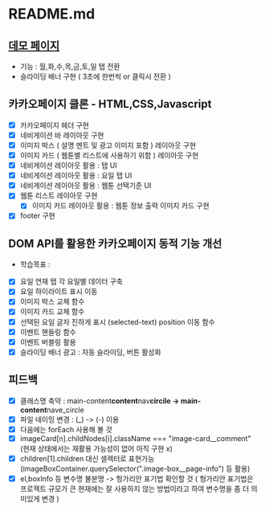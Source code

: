 # README.md

## [데모 페이지](https://youryu0212.github.io/clone-kakaopage/)

- 기능 : 월,화,수,목,금,토,일 탭 전환
- 슬라이딩 배너 구현 ( 3초에 한번씩 or 클릭시 전환 )

## 카카오페이지 클론 - HTML,CSS,Javascript

- [x] 카카오페이지 헤더 구현
- [x] 네비게이션 바 레이아웃 구현
- [x] 이미지 박스 ( 설명 멘트 및 광고 이미지 포함 ) 레이아웃 구현
- [x] 이미지 카드 ( 웹툰별 리스트에 사용하기 위함 ) 레이아웃 구현
- [x] 네비게이션 레이아웃 활용 : 탭 UI
- [x] 네비게이션 레이아웃 활용 : 요일 탭 UI
- [x] 네비게이션 레이아웃 활용 : 웹툰 선택기준 UI
- [x] 웹툰 리스트 레이아웃 구현
  - [x] 이미지 카드 레이아웃 활용 : 웹툰 정보 출력 이미지 카드 구현
- [x] footer 구현

## DOM API를 활용한 카카오페이지 동적 기능 개선

- 학습목표 :
- [x] 요일 연재 탭 각 요일별 데이터 구축
- [x] 요일 하이라이트 표시 이동
- [x] 이미지 박스 교체 함수
- [x] 이미지 카드 교체 함수
- [x] 선택된 요일 글자 진하게 표시 (selected-text) position 이동 함수
- [x] 이벤트 핸들링 함수
- [x] 이벤트 버블링 활용
- [x] 슬라이딩 배너 광고 : 자동 슬라이딩, 버튼 활성화

## 피드백

- [x] 클래스명 축약 : main-content**content**nav**circile -> main-content**nave_circle
- [x] 파일 네이밍 변경 : (\_) -> (-) 이용
- [x] 다음에는 forEach 사용해 볼 것
- [x] imageCard[n].childNodes[i].className === "image-card\_\_comment" (현재 상태에서는 재활용 가능성이 없어 아직 구현 x)
- [x] children[1].children 대신 셀렉터로 표현가능 (imageBoxContainer.querySelector(".image-box\_\_page-info") 등 활용)
- [x] el,boxInfo 등 변수명 불분명 -> 헝가리안 표기법 확인할 것 ( 헝가리안 표기법은 프로젝트 규모가 큰 현재에는 잘 사용하지 않는 방법이라고 하여 변수명을 좀 더 의미있게 변경 )
